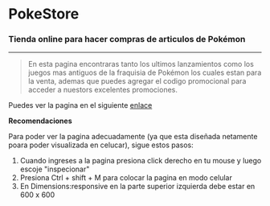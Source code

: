 # PokeStore


### Tienda online para hacer compras de articulos de Pokémon 
***


> En esta pagina encontraras tanto los ultimos lanzamientos como los juegos mas antiguos de la fraquisia de Pokémon los cuales estan para la venta, ademas que puedes agregar el codigo promocional para acceder a nuestors excelentes promociones.  


Puedes ver la pagina en el siguiente [enlace](https://holmercabrera.github.io/PokeStore/)


**Recomendaciones**


Para poder ver la pagina adecuadamente (ya que esta diseñada netamente poara poder visualizada en celucar), sigue estos pasos:


1. Cuando ingreses a la pagina presiona click derecho en tu mouse y luego escoje "inspecionar"
2. Presiona Ctrl + shift + M para colocar la pagina en modo celular 
3. En Dimensions:responsive en la parte superior izquierda debe estar en 600 x 600 
